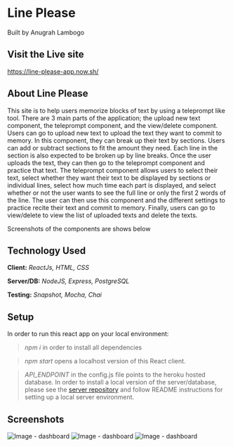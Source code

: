 # Line Please

Built by Anugrah Lambogo

## Visit the Live site

https://line-please-app.now.sh/

## About Line Please

This site is to help users memorize blocks of text by using a teleprompt like tool.
There are 3 main parts of the application; the upload new text component, the teleprompt component, and the view/delete component. Users can go to upload new text to upload the text they want to commit to memory. In this component, they can break up their text by sections. Users can add or subtract sections to fit the amount they need. Each line in the section is also expected to be broken up by line breaks. Once the user uploads the text, they can then go to the teleprompt component and practice that text. The teleprompt component allows users to select their text, select whether they want their text to be displayed by sections or individual lines, select how much time each part is displayed, and select whether or not the user wants to see the full line or only the first 2 words of the line. The user can then use this component and the different settings to practice recite their text and commit to memory. Finally, users can go to view/delete to view the list of uploaded texts and delete the texts.

Screenshots of the components are shows below

## Technology Used

**Client:** *ReactJs, HTML, CSS*

**Server/DB:** *NodeJS, Express, PostgreSQL*

**Testing:** *Snapshot, Mocha, Chai*

## Setup

In order to run this react app on your local environment:

> *npm i* in order to install all dependencies

> *npm start* opens a localhost version of this React client.

> *API_ENDPOINT* in the config.js file points to the heroku hosted database.  In order to install a local version of the server/database, please see the [server repository](https://github.com/thinkful-ei-iguana/line-please-server) and follow README instructions for setting up a local server environment.

## Screenshots

![Image - dashboard](https://github.com/thinkful-ei-iguana/line-please-app/blob/master/public/Screen%20Shot%202.png?raw=true "dashboard")
![Image - dashboard](https://github.com/thinkful-ei-iguana/line-please-app/blob/master/public/Screen%20Shot%201.png?raw=true "dashboard")
![Image - dashboard](https://github.com/thinkful-ei-iguana/line-please-app/blob/master/public/Screen%20Shot%203.png?raw=true "dashboard")
